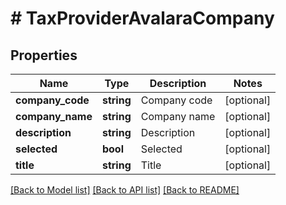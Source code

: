 # # TaxProviderAvalaraCompany

## Properties

Name | Type | Description | Notes
------------ | ------------- | ------------- | -------------
**company_code** | **string** | Company code | [optional]
**company_name** | **string** | Company name | [optional]
**description** | **string** | Description | [optional]
**selected** | **bool** | Selected | [optional]
**title** | **string** | Title | [optional]

[[Back to Model list]](../../README.md#models) [[Back to API list]](../../README.md#endpoints) [[Back to README]](../../README.md)
